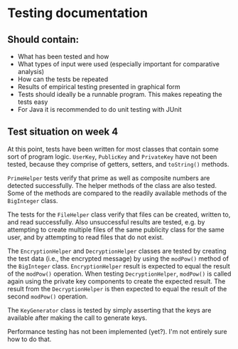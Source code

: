 # Testing documentation

## Should contain: 
- What has been tested and how
- What types of input were used (especially important for comparative analysis)
- How can the tests be repeated
- Results of empirical testing presented in graphical form
- Tests should ideally be a runnable program. This makes repeating the tests easy
- For Java it is recommended to do unit testing with JUnit

## Test situation on week 4
At this point, tests have been written for most classes that contain some sort of program logic. `UserKey`, `PublicKey` and `PrivateKey` have not been tested, because they comprise of getters, setters, and `toString()` methods.

`PrimeHelper` tests verify that prime as well as composite numbers are detected successfully. The helper methods of the class are also tested. Some of the methods are compared to the readily available methods of the `BigInteger` class.

The tests for the `FileHelper` class verify that files can be created, written to, and read successfully. Also unsuccessful results are tested, e.g. by attempting to create multiple files of the same publicity class for the same user, and by attempting to read files that do not exist.

The `EncryptionHelper` and `DecryptionHelper` classes are tested by creating the test data (i.e., the encrypted message) by using the `modPow()` method of the `BigInteger` class. `EncryptionHelper` result is expected to equal the result of the `modPow()` operation. When testing `DecryptionHelper`, `modPow()` is called again using the private key components to create the expected result. The result from the `DecryptionHelper` is then expected to equal the result of the second `modPow()` operation.

The `KeyGenerator` class is tested by simply asserting that the keys are available after making the call to generate keys.

Performance testing has not been implemented (yet?). I'm not entirely sure how to do that.